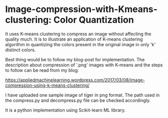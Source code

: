 # Image-compression-with-Kmeans-clustering: Color Quantization

It uses K-means clustering to compress an image without affecting the quality much. It is to illustrate an application of K-means clustering algorithm in quantizing the colors present in the original image in only 'k' distinct colors.

Best thing would be to follow my blog-post for implementation. The description about compression of '.png' images with K-means and the steps to follow can be read from my blog:

https://appliedmachinelearning.wordpress.com/2017/03/08/image-compression-using-k-means-clustering/

I have uploaded one sample image of tiger in png format. The path used in the compress.py and decompress.py file can be checked accordingly. 

It is a python implementation using Scikit-learn ML library.
